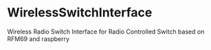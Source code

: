 # WirelessSwitchInterface
Wireless Radio Switch Interface for Radio Controlled Switch based on RFM69 and raspberry 
